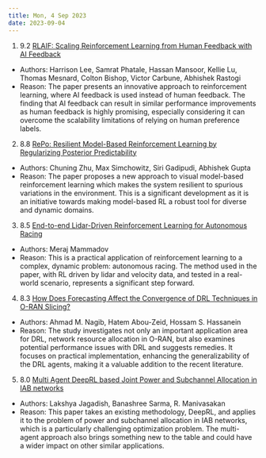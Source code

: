 ```yaml
---
title: Mon, 4 Sep 2023
date: 2023-09-04
---
```

1. 9.2 [RLAIF: Scaling Reinforcement Learning from Human Feedback with AI Feedback](https://arxiv.org/abs/2309.00267)
* Authors: Harrison Lee, Samrat Phatale, Hassan Mansoor, Kellie Lu, Thomas Mesnard, Colton Bishop, Victor Carbune, Abhishek Rastogi
* Reason: The paper presents an innovative approach to reinforcement learning, where AI feedback is used instead of human feedback. The finding that AI feedback can result in similar performance improvements as human feedback is highly promising, especially considering it can overcome the scalability limitations of relying on human preference labels.

2. 8.8 [RePo: Resilient Model-Based Reinforcement Learning by Regularizing Posterior Predictability](https://arxiv.org/abs/2309.00082)
* Authors: Chuning Zhu, Max Simchowitz, Siri Gadipudi, Abhishek Gupta
* Reason: The paper proposes a new approach to visual model-based reinforcement learning which makes the system resilient to spurious variations in the environment. This is a significant development as it is an initiative towards making model-based RL a robust tool for diverse and dynamic domains.

3. 8.5 [End-to-end Lidar-Driven Reinforcement Learning for Autonomous Racing](https://arxiv.org/abs/2309.00296)
* Authors: Meraj Mammadov
* Reason: This is a practical application of reinforcement learning to a complex, dynamic problem: autonomous racing. The method used in the paper, with RL driven by lidar and velocity data, and tested in a real-world scenario, represents a significant step forward.

4. 8.3 [How Does Forecasting Affect the Convergence of DRL Techniques in O-RAN Slicing?](https://arxiv.org/abs/2309.00489)
* Authors: Ahmad M. Nagib, Hatem Abou-Zeid, Hossam S. Hassanein
* Reason: The study investigates not only an important application area for DRL, network resource allocation in O-RAN, but also examines potential performance issues with DRL and suggests remedies. It focuses on practical implementation, enhancing the generalizability of the DRL agents, making it a valuable addition to the recent literature.

5. 8.0 [Multi Agent DeepRL based Joint Power and Subchannel Allocation in IAB networks](https://arxiv.org/abs/2309.00144)
* Authors: Lakshya Jagadish, Banashree Sarma, R. Manivasakan
* Reason: This paper takes an existing methodology, DeepRL, and applies it to the problem of power and subchannel allocation in IAB networks, which is a particularly challenging optimization problem. The multi-agent approach also brings something new to the table and could have a wider impact on other similar applications.


